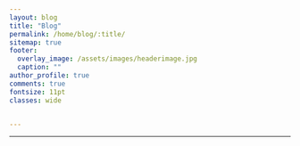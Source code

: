 ```yaml
---
layout: blog
title: "Blog"
permalink: /home/blog/:title/
sitemap: true
footer:
  overlay_image: /assets/images/headerimage.jpg
  caption: ""
author_profile: true
comments: true
fontsize: 11pt
classes: wide


---
```


<hr>
